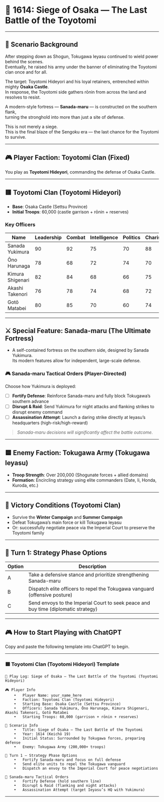 # 🏯 1614: Siege of Osaka — The Last Battle of the Toyotomi

---

## 📘 Scenario Background

After stepping down as Shogun, Tokugawa Ieyasu continued to wield power behind the scenes.  
Eventually, he raised his army under the banner of eliminating the Toyotomi clan once and for all.

The target: Toyotomi Hideyori and his loyal retainers, entrenched within mighty **Osaka Castle**.  
In response, the Toyotomi side gathers rōnin from across the land and resolves to resist.

A modern-style fortress — **Sanada-maru** — is constructed on the southern flank,  
turning the stronghold into more than just a site of defense.

This is not merely a siege.  
This is the final blaze of the Sengoku era — the last chance for the Toyotomi to survive.

---

## 🎮 Player Faction: Toyotomi Clan (Fixed)

You play as **Toyotomi Hideyori**, commanding the defense of Osaka Castle.

---

## 🟥 Toyotomi Clan (Toyotomi Hideyori)

- **Base**: Osaka Castle (Settsu Province)  
- **Initial Troops**: 60,000 (castle garrison + rōnin + reserves)

### Key Officers

| Name             | Leadership | Combat | Intelligence | Politics | Charisma |
|------------------|------------|--------|--------------|----------|----------|
| Sanada Yukimura  | 90         | 92     | 75           | 70       | 88       |
| Ōno Harunaga     | 78         | 68     | 72           | 74       | 70       |
| Kimura Shigenari | 82         | 84     | 68           | 66       | 75       |
| Akashi Takenori  | 76         | 78     | 74           | 68       | 72       |
| Gotō Matabei     | 80         | 85     | 70           | 60       | 74       |

---

## ⚔️ Special Feature: Sanada-maru (The Ultimate Fortress)

- A self-contained fortress on the southern side, designed by Sanada Yukimura.  
  Its modern features allow for independent, large-scale defense.

### 🎮 Sanada-maru Tactical Orders (Player-Directed)

Choose how Yukimura is deployed:

- [ ] **Fortify Defense**: Reinforce Sanada-maru and fully block Tokugawa’s southern advance  
- [ ] **Disrupt & Raid**: Send Yukimura for night attacks and flanking strikes to disrupt enemy command  
- [ ] **Assassination Attempt**: Launch a daring strike directly at Ieyasu’s headquarters (high-risk/high-reward)

> *Sanada-maru decisions will significantly affect the battle outcome.*

---

## 🟦 Enemy Faction: Tokugawa Army (Tokugawa Ieyasu)

- **Troop Strength**: Over 200,000 (Shogunate forces + allied domains)  
- **Formation**: Encircling strategy using elite commanders (Date, Ii, Honda, Kuroda, etc.)

---

## 🎯 Victory Conditions (Toyotomi Clan)

- Survive the **Winter Campaign** and **Summer Campaign**  
- Defeat Tokugawa’s main force or kill Tokugawa Ieyasu  
- Or: successfully negotiate peace via the Imperial Court to preserve the Toyotomi family

---

## 🔰 Turn 1: Strategy Phase Options

| Option | Description |
|--------|-------------|
| A      | Take a defensive stance and prioritize strengthening Sanada-maru |
| B      | Dispatch elite officers to repel the Tokugawa vanguard (offensive posture) |
| C      | Send envoys to the Imperial Court to seek peace and buy time (diplomatic strategy) |

---

## 🎮 How to Start Playing with ChatGPT

Copy and paste the following template into ChatGPT to begin.

---

### 🟥 Toyotomi Clan (Toyotomi Hideyori) Template

```
📝 Play Log: Siege of Osaka — The Last Battle of the Toyotomi (Toyotomi Hideyori)

🎮 Player Info
	•	Player Name: your_name_here
	•	Faction: Toyotomi Clan (Toyotomi Hideyori)
	•	Starting Base: Osaka Castle (Settsu Province)
	•	Officers: Sanada Yukimura, Ōno Harunaga, Kimura Shigenari, Akashi Takenori, Gotō Matabei
	•	Starting Troops: 60,000 (garrison + rōnin + reserves)

📘 Scenario Info
	•	Title: Siege of Osaka — The Last Battle of the Toyotomi
	•	Year: 1614 (Keichō 19)
	•	Initial Status: Surrounded by Tokugawa forces, preparing defense
	•	Enemy: Tokugawa Army (200,000+ troops)

🎯 Turn 1 – Strategy Phase Options
	•	Fortify Sanada-maru and focus on full defense
	•	Send elite units to repel the Tokugawa vanguard
	•	Dispatch an envoy to the Imperial Court for peace negotiations

🎯 Sanada-maru Tactical Orders
	•	Fortify Defense (hold southern line)
	•	Disrupt & Raid (flanking and night attacks)
	•	Assassination Attempt (target Ieyasu’s HQ with Yukimura)
```

---
